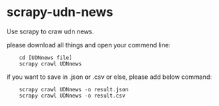 # scrapy-udn-news


Use scrapy to craw udn news.


please download all things and open your commend line:

        cd [UDNnews file]
        scrapy crawl UDNnews
        
if you want to save in .json or .csv or else, please add below command:

        scrapy crawl UDNnews -o result.json
        scrapy crawl UDNnews -o result.csv
